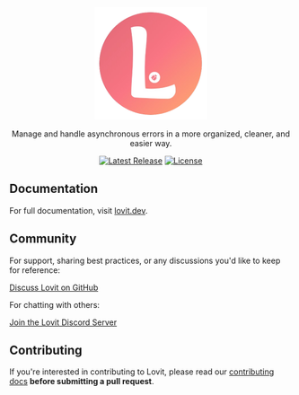 <p align="center">
  <a href="https://lovit.dev">
    <img src="https://raw.githubusercontent.com/lovit-dev/lovit/main/.github/logo.png" alt="Lovit logo" width="200" height="200">
  </a>
</p>

<p align="center">
  Manage and handle asynchronous errors in a more organized, cleaner, and easier way.
</p>

<p align="center">
    <a href="https://www.npmjs.com/package/lovit"><img src="https://img.shields.io/npm/v/lovit.svg" alt="Latest Release"></a>
    <a href="https://github.com/lovit-dev/lovit/blob/main/LICENSE"><img src="https://img.shields.io/npm/l/lovit" alt="License"></a>
</p>

## Documentation

For full documentation, visit [lovit.dev](https://lovit.dev).

## Community

For support, sharing best practices, or any discussions you'd like to keep for reference:

[Discuss Lovit on GitHub](https://github.com/lovit-dev/lovit/discussions)

For chatting with others:

[Join the Lovit Discord Server](https://discord.gg/3sBv9mUF)

## Contributing

If you're interested in contributing to Lovit, please read our [contributing docs](https://github.com/lovit-dev/lovit/blob/main/.github/CONTRIBUTING.md) **before submitting a pull request**.
